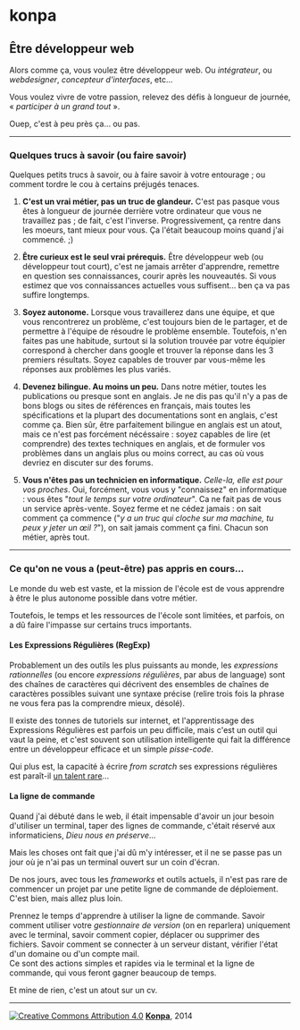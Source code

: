# konpa

## Être développeur web

Alors comme ça, vous voulez être développeur web. Ou *intégrateur*, ou *webdesigner*, *concepteur d'interfaces*, etc...

Vous voulez vivre de votre passion, relevez des défis à longueur de journée, « *participer à un grand tout* ».

Ouep, c'est à peu près ça… ou pas.

* * *

### Quelques trucs à savoir (ou faire savoir)

Quelques petits trucs à savoir, ou à faire savoir à votre entourage ; ou comment tordre le cou à certains préjugés tenaces.

1. **C'est un vrai métier, pas un truc de glandeur.** C'est pas pasque vous êtes à longueur de journée derrière votre ordinateur que vous ne travaillez pas ; de fait, c'est l'inverse. Progressivement, ça rentre dans les moeurs, tant mieux pour vous. Ça l'était beaucoup moins quand j'ai commencé. ;)

2. **Être curieux est le seul vrai prérequis.** Être développeur web (ou développeur tout court), c'est ne jamais arrêter d'apprendre, remettre en question ses connaissances, courir après les nouveautés. Si vous estimez que vos connaissances actuelles vous suffisent… ben ça va pas suffire longtemps.

3. **Soyez autonome.** Lorsque vous travaillerez dans une équipe, et que vous rencontrerez un problème, c'est toujours bien de le partager, et de permettre à l'équipe de résoudre le problème ensemble. Toutefois, n'en faites pas une habitude, surtout si la solution trouvée par votre équipier correspond à chercher dans google et trouver la réponse dans les 3 premiers résultats. Soyez capables de trouver par vous-même les réponses aux problèmes les plus variés.

4. **Devenez bilingue. Au moins un peu.** Dans notre métier, toutes les publications ou presque sont en anglais. Je ne dis pas qu'il n'y a pas de bons blogs ou sites de références en français, mais toutes les spécifications et la plupart des documentations sont en anglais, c'est comme ça. Bien sûr, être parfaitement bilingue en anglais est un atout, mais ce n'est pas forcément nécéssaire : soyez capables de lire (et comprendre) des textes techniques en anglais, et de formuler vos problèmes dans un anglais plus ou moins correct, au cas où vous devriez en discuter sur des forums.

5. **Vous n'êtes pas un technicien en informatique.** *Celle-la, elle est pour vos proches*. Oui, forcément, vous vous y "connaissez" en informatique : vous êtes "*tout le temps sur votre ordinateur*". Ca ne fait pas de vous un service après-vente. Soyez ferme et ne cédez jamais : on sait comment ça commence ("*y a un truc qui cloche sur ma machine, tu peux y jeter un œil ?*"), on sait jamais comment ça fini. Chacun son métier, après tout.

* * *

### Ce qu'on ne vous a (peut-être) pas appris en cours...

Le monde du web est vaste, et la mission de l'école est de vous apprendre à être le plus autonome possible dans votre métier.

Toutefois, le temps et les ressources de l'école sont limitées, et parfois, on a dû faire l'impasse sur certains trucs importants.

#### Les Expressions Régulières (RegExp)

Probablement un des outils les plus puissants au monde, les *expressions rationnelles* (ou encore *expressions régulières*, par abus de language) sont des chaînes de caractères qui décrivent des ensembles de chaînes de caractères possibles suivant une syntaxe précise (relire trois fois la phrase ne vous fera pas la comprendre mieux, désolé).

Il existe des tonnes de tutoriels sur internet, et l'apprentissage des Expressions Régulières est parfois un peu difficile, mais c'est un outil qui vaut la peine, et c'est souvent son utilisation intelligente qui fait la différence entre un développeur efficace et un simple *pisse-code*.

Qui plus est, la capacité à écrire *from scratch* ses expressions régulières est paraît-il [un talent rare](http://www.commitstrip.com/fr/2014/02/24/coder-on-the-verge-of-extinction/)...

#### La ligne de commande

Quand j'ai débuté dans le web, il était impensable d'avoir un jour besoin d'utiliser un terminal, taper des lignes de commande, c'était réservé aux informaticiens, *Dieu nous en préserve*...

Mais les choses ont fait que j'ai dû m'y intéresser, et il ne se passe pas un jour où je n'ai pas un terminal ouvert sur un coin d'écran.

De nos jours, avec tous les *frameworks* et outils actuels, il n'est pas rare de commencer un projet par une petite ligne de commande de déploiement.  
C'est bien, mais allez plus loin.

Prennez le temps d'apprendre à utiliser la ligne de commande. Savoir comment utiliser votre *gestionnaire de version* (on en reparlera) uniquement avec le terminal, savoir comment copier, déplacer ou supprimer des fichiers. Savoir comment se connecter à un serveur distant, vérifier l'état d'un domaine ou d'un compte mail.  
Ce sont des actions simples et rapides via le terminal et la ligne de commande, qui vous feront gagner beaucoup de temps.

Et mine de rien, c'est un atout sur un cv.

* * *

[![Creative Commons Attribution 4.0](http://mirrors.creativecommons.org/presskit/buttons/80x15/svg/by.svg)](http://creativecommons.org/licenses/by/4.0/) [**Konpa**](https://github.com/leny/konpa), 2014